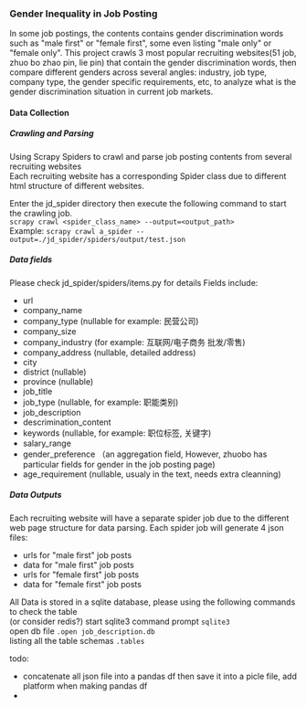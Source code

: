 ### Gender Inequality in Job Posting
In some job postings, the contents contains gender discrimination words such as "male first" or "female first", some even listing "male only" or "female only". This project crawls 3 most popular recruiting websites(51 job, zhuo bo zhao pin, lie pin) that contain the gender discrimination words, then compare different genders across several angles: industry, job type, company type, the gender specific requirements, etc, to analyze what is the gender discrimination situation in current job markets.

#### Data Collection
##### Crawling and Parsing
Using Scrapy Spiders to crawl and parse job posting contents from several recruiting websites  
Each recruiting website has a corresponding Spider class due to different html structure of different websites.

Enter the jd_spider directory then execute the following command to start the crawling job.   
`scrapy crawl <spider_class_name> --output=<output_path>`  
Example:
`scrapy crawl a_spider --output=./jd_spider/spiders/output/test.json`

##### Data fields 
Please check jd_spider/spiders/items.py for details
Fields include:
- url 
- company_name
- company_type (nullable for example: 民营公司)
- company_size
- company_industry (for example: 互联网/电子商务 批发/零售)
- company_address (nullable, detailed address)
- city
- district (nullable)
- province (nullable)
- job_title
- job_type (nullable, for example: 职能类别)
- job_description
- descrimination_content 
- keywords (nullable, for example: 职位标签, 关键字)
- salary_range
- gender_preference （an aggregation field, However, zhuobo has particular fields for gender in the job posting page)
- age_requirement (nullable, usualy in the text, needs extra cleanning)

##### Data Outputs
Each recruiting website will have a separate spider job due to the different web page structure for data parsing. Each spider job will generate 4 json files:
- urls for "male first" job posts
- data for "male first" job posts
- urls for "female first" job posts
- data for "female first" job posts

All Data is stored in a sqlite database, please using the following commands to check the table  
(or consider redis?)
start sqlite3 command prompt `sqlite3`  
open db file `.open job_description.db`  
listing all the table schemas `.tables`  

todo:
- concatenate all json file into a pandas df then save it into a picle file, add platform when making pandas df
- 


